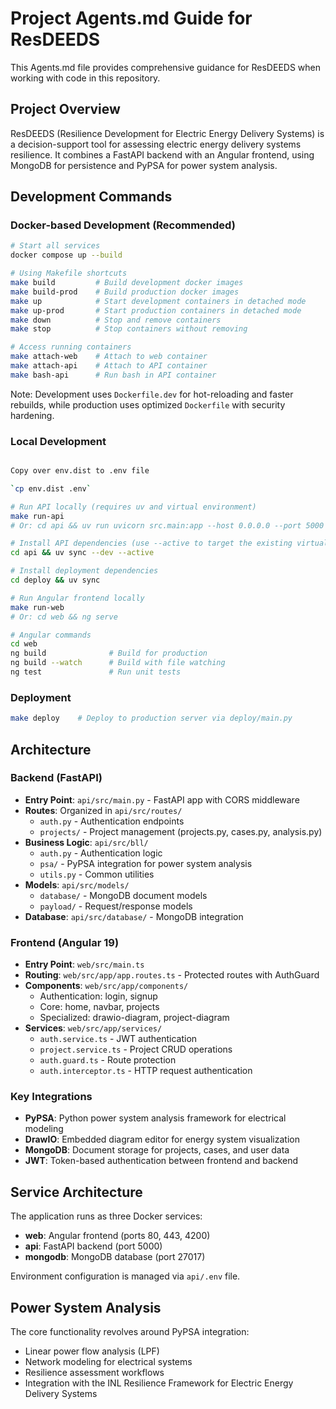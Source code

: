# Project Agents.md Guide for ResDEEDS

This Agents.md file provides comprehensive guidance for ResDEEDS when working with code in this repository.

## Project Overview

ResDEEDS (Resilience Development for Electric Energy Delivery Systems) is a decision-support tool for assessing electric energy delivery systems resilience. It combines a FastAPI backend with an Angular frontend, using MongoDB for persistence and PyPSA for power system analysis.

## Development Commands

### Docker-based Development (Recommended)
```bash
# Start all services
docker compose up --build

# Using Makefile shortcuts
make build         # Build development docker images
make build-prod    # Build production docker images
make up            # Start development containers in detached mode
make up-prod       # Start production containers in detached mode
make down          # Stop and remove containers
make stop          # Stop containers without removing

# Access running containers
make attach-web    # Attach to web container
make attach-api    # Attach to API container
make bash-api      # Run bash in API container
```

Note: Development uses `Dockerfile.dev` for hot-reloading and faster rebuilds, while production uses optimized `Dockerfile` with security hardening.

### Local Development
```bash

Copy over env.dist to .env file

`cp env.dist .env`

# Run API locally (requires uv and virtual environment)
make run-api
# Or: cd api && uv run uvicorn src.main:app --host 0.0.0.0 --port 5000 --reload

# Install API dependencies (use --active to target the existing virtual environment)
cd api && uv sync --dev --active

# Install deployment dependencies  
cd deploy && uv sync

# Run Angular frontend locally
make run-web
# Or: cd web && ng serve

# Angular commands
cd web
ng build              # Build for production
ng build --watch      # Build with file watching
ng test               # Run unit tests
```

### Deployment
```bash
make deploy    # Deploy to production server via deploy/main.py
```

## Architecture

### Backend (FastAPI)
- **Entry Point**: `api/src/main.py` - FastAPI app with CORS middleware
- **Routes**: Organized in `api/src/routes/`
  - `auth.py` - Authentication endpoints
  - `projects/` - Project management (projects.py, cases.py, analysis.py)
- **Business Logic**: `api/src/bll/`
  - `auth.py` - Authentication logic
  - `psa/` - PyPSA integration for power system analysis
  - `utils.py` - Common utilities
- **Models**: `api/src/models/`
  - `database/` - MongoDB document models
  - `payload/` - Request/response models
- **Database**: `api/src/database/` - MongoDB integration

### Frontend (Angular 19)
- **Entry Point**: `web/src/main.ts`
- **Routing**: `web/src/app/app.routes.ts` - Protected routes with AuthGuard
- **Components**: `web/src/app/components/`
  - Authentication: login, signup
  - Core: home, navbar, projects
  - Specialized: drawio-diagram, project-diagram
- **Services**: `web/src/app/services/`
  - `auth.service.ts` - JWT authentication
  - `project.service.ts` - Project CRUD operations
  - `auth.guard.ts` - Route protection
  - `auth.interceptor.ts` - HTTP request authentication

### Key Integrations
- **PyPSA**: Python power system analysis framework for electrical modeling
- **DrawIO**: Embedded diagram editor for energy system visualization
- **MongoDB**: Document storage for projects, cases, and user data
- **JWT**: Token-based authentication between frontend and backend

## Service Architecture

The application runs as three Docker services:
- **web**: Angular frontend (ports 80, 443, 4200)
- **api**: FastAPI backend (port 5000)
- **mongodb**: MongoDB database (port 27017)

Environment configuration is managed via `api/.env` file.

## Power System Analysis

The core functionality revolves around PyPSA integration:
- Linear power flow analysis (LPF)
- Network modeling for electrical systems
- Resilience assessment workflows
- Integration with the INL Resilience Framework for Electric Energy Delivery Systems
